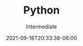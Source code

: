 ---
title: "Python"
date: 2021-09-16T20:33:38-06:00
subtitle: "Intermediate"
level: 60
draft: false
weight: 6
---